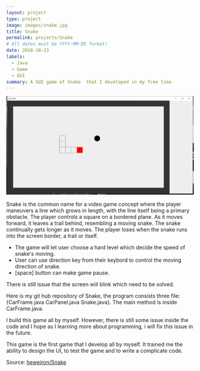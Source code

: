 ```yaml
---
layout: project
type: project
image: images/snake.jpg
title: Snake
permalink: projects/Snake
# All dates must be YYYY-MM-DD format!
date: 2018-10-23
labels:
  - Java
  - Game
  - GUI
summary: A GUI game of Snake  that I developed in my free time.
---
```


<img class="ui medium right floated rounded image" src="../images/snakeGUI.png">

Snake is the common name for a video game concept where the player maneuvers a line which grows in length, with the line itself being a primary obstacle. The player controls a square on a bordered plane. As it moves forward, it leaves a trail behind, resembling a moving snake. The snake continually gets longer as it moves. The player loses when the snake runs into the screen border, a trail or itself.

* The game will let user choose a hard level which decide the speed of snake's moving. 
* User can use direction key from their keybord to control the moving direction of snake. 
* [space] button can make game pause. 

There is still issue that the screen will blink which need to be solved.

Here is my git hub repository of Snake, the program consists three file: {CarFrame.java  CarPanel.java  Snake.java}. The main method is inside CarFrame.java.

I build this game all by myself. However, there is still some issue inside the code and I hope as I learning more about programming, i will fix this issue in the future.

This game is the first game that I develop all by myself. It trained me the ability to design the UI, to test the game and to write a complicate code.

Source: <a href="https://github.com/heweiron/Snake"><i class="large github icon"></i>heweiron/Snake</a>
